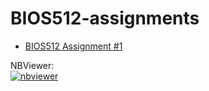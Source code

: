 # BIOS512-assignments
* [BIOS512 Assignment #1 ](https://github.com/yjjjjxx/BIOS512-assignments/blob/main/01_BIOS512_assignment.ipynb)

NBViewer:  
[![nbviewer](https://raw.githubusercontent.com/jupyter/design/master/logos/Badges/nbviewer_badge.svg)](https://nbviewer.org/github/yjjjjxx/BIOS512-assignments/tree/main/)

